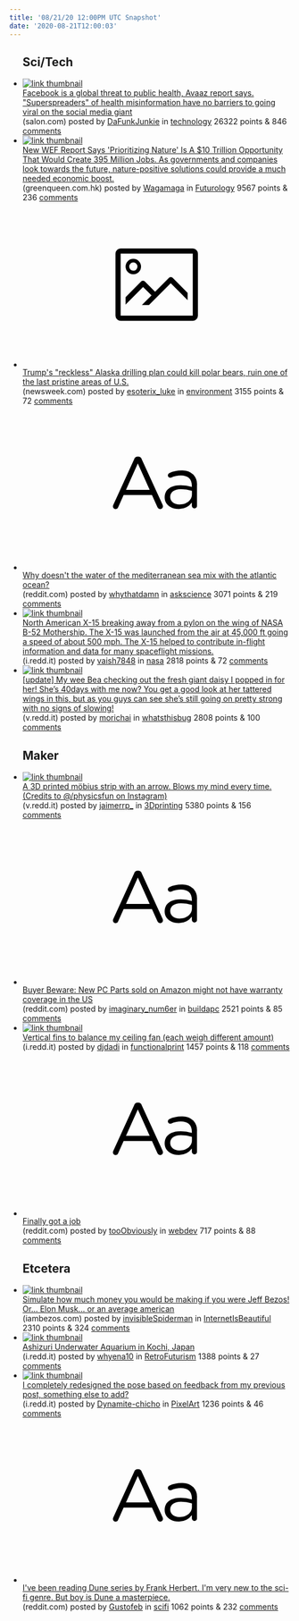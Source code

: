 ```yaml
---
title: '08/21/20 12:00PM UTC Snapshot'
date: '2020-08-21T12:00:03'
---
```

<ul>
<h2>Sci/Tech</h2>

<li><a href='https://www.salon.com/2020/08/20/facebook-is-a-global-threat-to-public-health-avaaz-report-says/'><img src='https://b.thumbs.redditmedia.com/zF2lP2s9W5rbYGhsLG6ex5uc1StcD_cwHLUUUtRiscM.jpg' alt='link thumbnail'></a><div><div class='linkTitle'><a href='https://www.salon.com/2020/08/20/facebook-is-a-global-threat-to-public-health-avaaz-report-says/'>Facebook is a global threat to public health, Avaaz report says. "Superspreaders" of health misinformation have no barriers to going viral on the social media giant</a></div>(salon.com) posted by <a href='https://www.reddit.com/user/DaFunkJunkie'>DaFunkJunkie</a> in <a href='https://www.reddit.com/r/technology'>technology</a> 26322 points & 846 <a href='https://www.reddit.com/r/technology/comments/idkwot/facebook_is_a_global_threat_to_public_health/'>comments</a></div></li>

<li><a href='https://www.greenqueen.com.hk/new-wef-report-says-prioritizing-nature-is-a-10-trillion-opportunity-that-would-create-395-million-jobs/'><img src='https://b.thumbs.redditmedia.com/WV_euDZ0M4JsmJiScXp9ZavDbJsIC6aDKV8oc-2Pk1I.jpg' alt='link thumbnail'></a><div><div class='linkTitle'><a href='https://www.greenqueen.com.hk/new-wef-report-says-prioritizing-nature-is-a-10-trillion-opportunity-that-would-create-395-million-jobs/'>New WEF Report Says 'Prioritizing Nature' Is A $10 Trillion Opportunity That Would Create 395 Million Jobs. As governments and companies look towards the future, nature-positive solutions could provide a much needed economic boost.</a></div>(greenqueen.com.hk) posted by <a href='https://www.reddit.com/user/Wagamaga'>Wagamaga</a> in <a href='https://www.reddit.com/r/Futurology'>Futurology</a> 9567 points & 236 <a href='https://www.reddit.com/r/Futurology/comments/id8xnk/new_wef_report_says_prioritizing_nature_is_a_10/'>comments</a></div></li>

<li><a href='https://www.newsweek.com/trump-reckless-alaska-drilling-plan-could-kill-polar-bears-1525925'><svg version='1.1' viewBox='-34 -14 104 64' preserveAspectRatio='xMidYMid meet' xmlns='http://www.w3.org/2000/svg' xmlns:xlink='http://www.w3.org/1999/xlink'>
    <title>link thumbnail</title>
    <path d='M32,4H4A2,2,0,0,0,2,6V30a2,2,0,0,0,2,2H32a2,2,0,0,0,2-2V6A2,2,0,0,0,32,4ZM4,30V6H32V30Z'></path>
    <path d='M8.92,14a3,3,0,1,0-3-3A3,3,0,0,0,8.92,14Zm0-4.6A1.6,1.6,0,1,1,7.33,11,1.6,1.6,0,0,1,8.92,9.41Z'></path>
    <path d='M22.78,15.37l-5.4,5.4-4-4a1,1,0,0,0-1.41,0L5.92,22.9v2.83l6.79-6.79L16,22.18l-3.75,3.75H15l8.45-8.45L30,24V21.18l-5.81-5.81A1,1,0,0,0,22.78,15.37Z'></path>
    </svg></a><div><div class='linkTitle'><a href='https://www.newsweek.com/trump-reckless-alaska-drilling-plan-could-kill-polar-bears-1525925'>Trump's "reckless" Alaska drilling plan could kill polar bears, ruin one of the last pristine areas of U.S.</a></div>(newsweek.com) posted by <a href='https://www.reddit.com/user/esoterix_luke'>esoterix_luke</a> in <a href='https://www.reddit.com/r/environment'>environment</a> 3155 points & 72 <a href='https://www.reddit.com/r/environment/comments/idb7u9/trumps_reckless_alaska_drilling_plan_could_kill/'>comments</a></div></li>

<li><a href='https://www.reddit.com/r/askscience/comments/idmbxa/why_doesnt_the_water_of_the_mediterranean_sea_mix/'><svg version='1.1' viewBox='-34 -12 104 64' preserveAspectRatio='xMidYMid slice' xmlns='http://www.w3.org/2000/svg' xmlns:xlink='http://www.w3.org/1999/xlink'>
    <title>text link thumbnail</title>
    <path d='M12.19,8.84a1.45,1.45,0,0,0-1.4-1h-.12a1.46,1.46,0,0,0-1.42,1L1.14,26.56a1.29,1.29,0,0,0-.14.59,1,1,0,0,0,1,1,1.12,1.12,0,0,0,1.08-.77l2.08-4.65h11l2.08,4.59a1.24,1.24,0,0,0,1.12.83,1.08,1.08,0,0,0,1.08-1.08,1.64,1.64,0,0,0-.14-.57ZM6.08,20.71l4.59-10.22,4.6,10.22Z'>
    </path>
    <path d='M32.24,14.78A6.35,6.35,0,0,0,27.6,13.2a11.36,11.36,0,0,0-4.7,1,1,1,0,0,0-.58.89,1,1,0,0,0,.94.92,1.23,1.23,0,0,0,.39-.08,8.87,8.87,0,0,1,3.72-.81c2.7,0,4.28,1.33,4.28,3.92v.5a15.29,15.29,0,0,0-4.42-.61c-3.64,0-6.14,1.61-6.14,4.64v.05c0,2.95,2.7,4.48,5.37,4.48a6.29,6.29,0,0,0,5.19-2.48V26.9a1,1,0,0,0,1,1,1,1,0,0,0,1-1.06V19A5.71,5.71,0,0,0,32.24,14.78Zm-.56,7.7c0,2.28-2.17,3.89-4.81,3.89-1.94,0-3.61-1.06-3.61-2.86v-.06c0-1.8,1.5-3,4.2-3a15.2,15.2,0,0,1,4.22.61Z'>
    </path>
    </svg></a><div><div class='linkTitle'><a href='https://www.reddit.com/r/askscience/comments/idmbxa/why_doesnt_the_water_of_the_mediterranean_sea_mix/'>Why doesn't the water of the mediterranean sea mix with the atlantic ocean?</a></div>(reddit.com) posted by <a href='https://www.reddit.com/user/whythatdamn'>whythatdamn</a> in <a href='https://www.reddit.com/r/askscience'>askscience</a> 3071 points & 219 <a href='https://www.reddit.com/r/askscience/comments/idmbxa/why_doesnt_the_water_of_the_mediterranean_sea_mix/'>comments</a></div></li>

<li><a href='https://i.redd.it/jfsuyvafl7i51.jpg'><img src='https://a.thumbs.redditmedia.com/Lo8wL9RT7rcNR3KypEgO0_wln0-GJud9UT6BWnYFyI8.jpg' alt='link thumbnail'></a><div><div class='linkTitle'><a href='https://i.redd.it/jfsuyvafl7i51.jpg'>North American X-15 breaking away from a pylon on the wing of NASA B-52 Mothership. The X-15 was launched from the air at 45,000 ft going a speed of about 500 mph. The X-15 helped to contribute in-flight information and data for many spaceflight missions.</a></div>(i.redd.it) posted by <a href='https://www.reddit.com/user/vaish7848'>vaish7848</a> in <a href='https://www.reddit.com/r/nasa'>nasa</a> 2818 points & 72 <a href='https://www.reddit.com/r/nasa/comments/idh1pj/north_american_x15_breaking_away_from_a_pylon_on/'>comments</a></div></li>

<li><a href='https://v.redd.it/di0xd53o88i51'><img src='https://b.thumbs.redditmedia.com/-lIL4ug0hiPjcqUOsFLUCozrHT8KD7BO5uWE79LgI9M.jpg' alt='link thumbnail'></a><div><div class='linkTitle'><a href='https://v.redd.it/di0xd53o88i51'>[update] My wee Bea checking out the fresh giant daisy I popped in for her! She’s 40days with me now? You get a good look at her tattered wings in this, but as you guys can see she’s still going on pretty strong with no signs of slowing!</a></div>(v.redd.it) posted by <a href='https://www.reddit.com/user/morichai'>morichai</a> in <a href='https://www.reddit.com/r/whatsthisbug'>whatsthisbug</a> 2808 points & 100 <a href='https://www.reddit.com/r/whatsthisbug/comments/idjjgv/update_my_wee_bea_checking_out_the_fresh_giant/'>comments</a></div></li>

<h2>Maker</h2>

<li><a href='https://v.redd.it/btsj67efd7i51'><img src='https://b.thumbs.redditmedia.com/4lSfMd1-gRVTNht0Tp6AlK_3WYrh_bAYs7s6yjcwpPc.jpg' alt='link thumbnail'></a><div><div class='linkTitle'><a href='https://v.redd.it/btsj67efd7i51'>A 3D printed möbius strip with an arrow. Blows my mind every time. (Credits to @/physicsfun on Instagram)</a></div>(v.redd.it) posted by <a href='https://www.reddit.com/user/jaimerrp_'>jaimerrp_</a> in <a href='https://www.reddit.com/r/3Dprinting'>3Dprinting</a> 5380 points & 156 <a href='https://www.reddit.com/r/3Dprinting/comments/idg67w/a_3d_printed_möbius_strip_with_an_arrow_blows_my/'>comments</a></div></li>

<li><a href='https://www.reddit.com/r/buildapc/comments/idh9j9/buyer_beware_new_pc_parts_sold_on_amazon_might/'><svg version='1.1' viewBox='-34 -12 104 64' preserveAspectRatio='xMidYMid slice' xmlns='http://www.w3.org/2000/svg' xmlns:xlink='http://www.w3.org/1999/xlink'>
    <title>text link thumbnail</title>
    <path d='M12.19,8.84a1.45,1.45,0,0,0-1.4-1h-.12a1.46,1.46,0,0,0-1.42,1L1.14,26.56a1.29,1.29,0,0,0-.14.59,1,1,0,0,0,1,1,1.12,1.12,0,0,0,1.08-.77l2.08-4.65h11l2.08,4.59a1.24,1.24,0,0,0,1.12.83,1.08,1.08,0,0,0,1.08-1.08,1.64,1.64,0,0,0-.14-.57ZM6.08,20.71l4.59-10.22,4.6,10.22Z'>
    </path>
    <path d='M32.24,14.78A6.35,6.35,0,0,0,27.6,13.2a11.36,11.36,0,0,0-4.7,1,1,1,0,0,0-.58.89,1,1,0,0,0,.94.92,1.23,1.23,0,0,0,.39-.08,8.87,8.87,0,0,1,3.72-.81c2.7,0,4.28,1.33,4.28,3.92v.5a15.29,15.29,0,0,0-4.42-.61c-3.64,0-6.14,1.61-6.14,4.64v.05c0,2.95,2.7,4.48,5.37,4.48a6.29,6.29,0,0,0,5.19-2.48V26.9a1,1,0,0,0,1,1,1,1,0,0,0,1-1.06V19A5.71,5.71,0,0,0,32.24,14.78Zm-.56,7.7c0,2.28-2.17,3.89-4.81,3.89-1.94,0-3.61-1.06-3.61-2.86v-.06c0-1.8,1.5-3,4.2-3a15.2,15.2,0,0,1,4.22.61Z'>
    </path>
    </svg></a><div><div class='linkTitle'><a href='https://www.reddit.com/r/buildapc/comments/idh9j9/buyer_beware_new_pc_parts_sold_on_amazon_might/'>Buyer Beware: New PC Parts sold on Amazon might not have warranty coverage in the US</a></div>(reddit.com) posted by <a href='https://www.reddit.com/user/imaginary_num6er'>imaginary_num6er</a> in <a href='https://www.reddit.com/r/buildapc'>buildapc</a> 2521 points & 85 <a href='https://www.reddit.com/r/buildapc/comments/idh9j9/buyer_beware_new_pc_parts_sold_on_amazon_might/'>comments</a></div></li>

<li><a href='https://i.redd.it/wj1bn4ybm6i51.jpg'><img src='https://b.thumbs.redditmedia.com/USclv8foF_em4D8tG8TqTzUof1qiVRCAbNZdGQznNKI.jpg' alt='link thumbnail'></a><div><div class='linkTitle'><a href='https://i.redd.it/wj1bn4ybm6i51.jpg'>Vertical fins to balance my ceiling fan (each weigh different amount)</a></div>(i.redd.it) posted by <a href='https://www.reddit.com/user/djdadi'>djdadi</a> in <a href='https://www.reddit.com/r/functionalprint'>functionalprint</a> 1457 points & 118 <a href='https://www.reddit.com/r/functionalprint/comments/idda06/vertical_fins_to_balance_my_ceiling_fan_each/'>comments</a></div></li>

<li><a href='https://www.reddit.com/r/webdev/comments/iddjan/finally_got_a_job/'><svg version='1.1' viewBox='-34 -12 104 64' preserveAspectRatio='xMidYMid slice' xmlns='http://www.w3.org/2000/svg' xmlns:xlink='http://www.w3.org/1999/xlink'>
    <title>text link thumbnail</title>
    <path d='M12.19,8.84a1.45,1.45,0,0,0-1.4-1h-.12a1.46,1.46,0,0,0-1.42,1L1.14,26.56a1.29,1.29,0,0,0-.14.59,1,1,0,0,0,1,1,1.12,1.12,0,0,0,1.08-.77l2.08-4.65h11l2.08,4.59a1.24,1.24,0,0,0,1.12.83,1.08,1.08,0,0,0,1.08-1.08,1.64,1.64,0,0,0-.14-.57ZM6.08,20.71l4.59-10.22,4.6,10.22Z'>
    </path>
    <path d='M32.24,14.78A6.35,6.35,0,0,0,27.6,13.2a11.36,11.36,0,0,0-4.7,1,1,1,0,0,0-.58.89,1,1,0,0,0,.94.92,1.23,1.23,0,0,0,.39-.08,8.87,8.87,0,0,1,3.72-.81c2.7,0,4.28,1.33,4.28,3.92v.5a15.29,15.29,0,0,0-4.42-.61c-3.64,0-6.14,1.61-6.14,4.64v.05c0,2.95,2.7,4.48,5.37,4.48a6.29,6.29,0,0,0,5.19-2.48V26.9a1,1,0,0,0,1,1,1,1,0,0,0,1-1.06V19A5.71,5.71,0,0,0,32.24,14.78Zm-.56,7.7c0,2.28-2.17,3.89-4.81,3.89-1.94,0-3.61-1.06-3.61-2.86v-.06c0-1.8,1.5-3,4.2-3a15.2,15.2,0,0,1,4.22.61Z'>
    </path>
    </svg></a><div><div class='linkTitle'><a href='https://www.reddit.com/r/webdev/comments/iddjan/finally_got_a_job/'>Finally got a job</a></div>(reddit.com) posted by <a href='https://www.reddit.com/user/tooObviously'>tooObviously</a> in <a href='https://www.reddit.com/r/webdev'>webdev</a> 717 points & 88 <a href='https://www.reddit.com/r/webdev/comments/iddjan/finally_got_a_job/'>comments</a></div></li>

<h2>Etcetera</h2>

<li><a href='http://iambezos.com'><img src='https://b.thumbs.redditmedia.com/HkfpFZbzs3QxF7QvBJ53_-Nc06BwZ8CzTNw4fp95NXU.jpg' alt='link thumbnail'></a><div><div class='linkTitle'><a href='http://iambezos.com'>Simulate how much money you would be making if you were Jeff Bezos! Or... Elon Musk... or an average american</a></div>(iambezos.com) posted by <a href='https://www.reddit.com/user/invisibleSpiderman'>invisibleSpiderman</a> in <a href='https://www.reddit.com/r/InternetIsBeautiful'>InternetIsBeautiful</a> 2310 points & 324 <a href='https://www.reddit.com/r/InternetIsBeautiful/comments/idqnhj/simulate_how_much_money_you_would_be_making_if/'>comments</a></div></li>

<li><a href='https://i.redd.it/ew6qfvpkx6i51.jpg'><img src='https://b.thumbs.redditmedia.com/H4Z0B88Jhbpb_mAC8ZPyWZbWdIZohBG_v1S5J6JmnzM.jpg' alt='link thumbnail'></a><div><div class='linkTitle'><a href='https://i.redd.it/ew6qfvpkx6i51.jpg'>Ashizuri Underwater Aquarium in Kochi, Japan</a></div>(i.redd.it) posted by <a href='https://www.reddit.com/user/whyena10'>whyena10</a> in <a href='https://www.reddit.com/r/RetroFuturism'>RetroFuturism</a> 1388 points & 27 <a href='https://www.reddit.com/r/RetroFuturism/comments/idefx0/ashizuri_underwater_aquarium_in_kochi_japan/'>comments</a></div></li>

<li><a href='https://i.redd.it/msqmpsqq7ai51.png'><img src='https://b.thumbs.redditmedia.com/hN92SJEh0kSFK91QZazevoKynILQmJXPcA66arZGanU.jpg' alt='link thumbnail'></a><div><div class='linkTitle'><a href='https://i.redd.it/msqmpsqq7ai51.png'>I completely redesigned the pose based on feedback from my previous post, something else to add?</a></div>(i.redd.it) posted by <a href='https://www.reddit.com/user/Dynamite-chicho'>Dynamite-chicho</a> in <a href='https://www.reddit.com/r/PixelArt'>PixelArt</a> 1236 points & 46 <a href='https://www.reddit.com/r/PixelArt/comments/idpxf5/i_completely_redesigned_the_pose_based_on/'>comments</a></div></li>

<li><a href='https://www.reddit.com/r/scifi/comments/iddlbx/ive_been_reading_dune_series_by_frank_herbert_im/'><svg version='1.1' viewBox='-34 -12 104 64' preserveAspectRatio='xMidYMid slice' xmlns='http://www.w3.org/2000/svg' xmlns:xlink='http://www.w3.org/1999/xlink'>
    <title>text link thumbnail</title>
    <path d='M12.19,8.84a1.45,1.45,0,0,0-1.4-1h-.12a1.46,1.46,0,0,0-1.42,1L1.14,26.56a1.29,1.29,0,0,0-.14.59,1,1,0,0,0,1,1,1.12,1.12,0,0,0,1.08-.77l2.08-4.65h11l2.08,4.59a1.24,1.24,0,0,0,1.12.83,1.08,1.08,0,0,0,1.08-1.08,1.64,1.64,0,0,0-.14-.57ZM6.08,20.71l4.59-10.22,4.6,10.22Z'>
    </path>
    <path d='M32.24,14.78A6.35,6.35,0,0,0,27.6,13.2a11.36,11.36,0,0,0-4.7,1,1,1,0,0,0-.58.89,1,1,0,0,0,.94.92,1.23,1.23,0,0,0,.39-.08,8.87,8.87,0,0,1,3.72-.81c2.7,0,4.28,1.33,4.28,3.92v.5a15.29,15.29,0,0,0-4.42-.61c-3.64,0-6.14,1.61-6.14,4.64v.05c0,2.95,2.7,4.48,5.37,4.48a6.29,6.29,0,0,0,5.19-2.48V26.9a1,1,0,0,0,1,1,1,1,0,0,0,1-1.06V19A5.71,5.71,0,0,0,32.24,14.78Zm-.56,7.7c0,2.28-2.17,3.89-4.81,3.89-1.94,0-3.61-1.06-3.61-2.86v-.06c0-1.8,1.5-3,4.2-3a15.2,15.2,0,0,1,4.22.61Z'>
    </path>
    </svg></a><div><div class='linkTitle'><a href='https://www.reddit.com/r/scifi/comments/iddlbx/ive_been_reading_dune_series_by_frank_herbert_im/'>I've been reading Dune series by Frank Herbert. I'm very new to the sci-fi genre. But boy is Dune a masterpiece.</a></div>(reddit.com) posted by <a href='https://www.reddit.com/user/Gustofeb'>Gustofeb</a> in <a href='https://www.reddit.com/r/scifi'>scifi</a> 1062 points & 232 <a href='https://www.reddit.com/r/scifi/comments/iddlbx/ive_been_reading_dune_series_by_frank_herbert_im/'>comments</a></div></li>

</ul>
